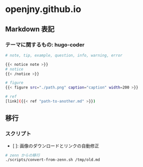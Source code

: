 # openjny.github.io

## Markdown 表記

### テーマに関するもの: hugo-coder

```bash
# note, tip, example, question, info, warning, error

{{< notice note >}}
# notice
{{< /notice >}}

# figure
{{< figure src="./path.png" caption="caption" width=200 >}}

# ref
[link]({{< ref "path-to-another.md" >}})
```

## 移行

### スクリプト

- [ ]: 画像のダウンロードとリンクの自動修正

```bash
# zenn からの移行
./scripts/convert-from-zenn.sh /tmp/old.md
```
